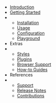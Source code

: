 - [<div class="ps-icon ps-icon-arrow-right"></div> Introduction](/  "autoComplete.js - Vanilla Javascript library")
- [<div class="title">Getting Started</div>](getting-started.md "Getting Started - Documentation | autoComplete.js")
- 
  - [<div class="ps-icon ps-icon-download"></div> Installation](installation.md "Installation | autoComplete.js")
  - [<div class="ps-icon ps-icon-fried-egg"></div> Usage](usage.md "Usage | autoComplete.js")
  - [<div class="ps-icon ps-icon-row-setting"></div> Configuration](configuration.md "Configuration | autoComplete.js")
  - [<div class="ps-icon ps-icon-gamepad"></div> Playground](playground.md "Playground | autoComplete.js")
- <div class="title">Extras</div>
- 
  - [<div class="ps-icon ps-icon-eye"></div> Styles](styles.md "Styles | autoComplete.js")
  - [<div class="ps-icon ps-icon-puzzle"></div> Plugins](plugins.md "Plugins | autoComplete.js")
  - [<div class="ps-icon ps-icon-laptop"></div> Browser Support](browsers-support.md "Browser Support | autoComplete.js")
  - [<div class="ps-icon ps-icon-book"></div> How-to Guides](how-to-guides.md  "How-to Guides | autoComplete.js")
- <div class="title">References</div>
- 
  - [<div class="ps-icon ps-icon-headset"></div> Support](support.md "Support | autoComplete.js")
  - [<div class="ps-icon ps-icon-organisation"></div> Release Notes](release-notes.md "Release Notes | autoComplete.js")
  - [<div class="ps-icon ps-icon-wand"></div> Contributions](contributions.md "Contributions | autoComplete.js")
